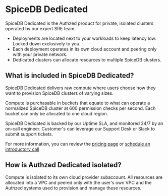 # SpiceDB Dedicated

SpiceDB Dedicated is the Authzed product for private, isolated clusters operated by our expert SRE team.

- Deployments are located next to your workloads to keep latency low. Locked down exclusively to you.
- Each deployment operates in its own cloud account and peering only with your private network.
- Dedicated clusters can allocate resources to multiple SpiceDB clusters.

## What is included in SpiceDB Dedicated?

SpiceDB Dedicated delivers raw compute where users choose how they want to provision SpiceDB clusters of varying sizes.

Compute is purchasable in buckets that equate to what can operate a normalized SpiceDB cluster at 600 permission checks per second.
Each bucket can only be allocated to one cloud region.

SpiceDB Dedicated is backed by our Uptime SLA, and monitored 24/7 by an on-call engineer. Customer's can leverage our Support Desk or Slack to submit support tickets.

For more information, you can review the [pricing page] or [schedule an introductory call]

[Gold Support]: /support#gold-support
[Silver Support]: /support#silver-support
[pricing page]: https://authzed.com/pricing
[schedule an introductory call]: https://authzed.com/contact/?utm_source=docs

## How is Authzed Dedicated isolated?

Compute is isolated to its own cloud provider subaccount.
All resources are allocated into a VPC and peered only with the user's own VPC and the Authzed systems used to provision and manage these resources.
